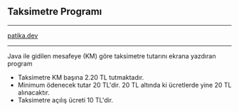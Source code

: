 ## Taksimetre Programı

---
[patika.dev](https://app.patika.dev/)

---

Java ile gidilen mesafeye (KM) göre taksimetre tutarını ekrana yazdıran program
* Taksimetre KM başına 2.20 TL tutmaktadır.
* Minimum ödenecek tutar 20 TL'dir. 20 TL altında ki ücretlerde yine 20 TL alınacaktır.
* Taksimetre açılış ücreti 10 TL'dir.